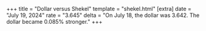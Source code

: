 +++
title = "Dollar versus Shekel"
template = "shekel.html"
[extra]
date = "July 19, 2024"
rate = "3.645"
delta = "On July 18, the dollar was 3.642. The dollar became 0.085% stronger."
+++
